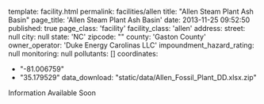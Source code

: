 template: facility.html
permalink: facilities/allen
title: "Allen Steam Plant Ash Basin"
page_title: 'Allen Steam Plant Ash Basin'
date: 2013-11-25 09:52:50
published: true
page_class: 'facility'
facility_class: 'allen'
address: 
  street: null
  city: null
  state: 'NC'
  zipcode: ""
  county: 'Gaston County'
owner_operator: 'Duke Energy Carolinas LLC'
impoundment_hazard_rating: null
monitoring: null
pollutants: []
coordinates: 
  - "-81.006759"
  - "35.179529"
data_download: "static/data/Allen_Fossil_Plant_DD.xlsx.zip"

Information Available Soon